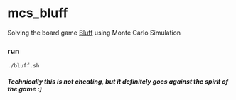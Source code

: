 # mcs_bluff
Solving the board game [Bluff](https://boardgamegeek.com/boardgame/245136/bluff-jubilaumsausgabe) using Monte Carlo Simulation

### run 
``./bluff.sh``

##### Technically this is not cheating, but it definitely goes against the spirit of the game :)
